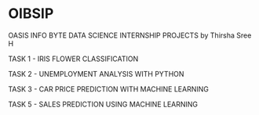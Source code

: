 # OIBSIP

OASIS INFO BYTE DATA SCIENCE INTERNSHIP PROJECTS by Thirsha Sree H

TASK 1 - IRIS FLOWER CLASSIFICATION

TASK 2 - UNEMPLOYMENT ANALYSIS WITH PYTHON

TASK 3 - CAR PRICE PREDICTION WITH MACHINE LEARNING

TASK 5 - SALES PREDICTION USING MACHINE LEARNING
